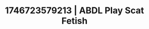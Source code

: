---
categories:
- Spiritual kink
- Kinky dreams
- AI-generated
- Erotic voice acting
- Real couple content
- ASMR
- Erotic tension
- Cosplay
image: /assets/images/1746723579213.jpg
layout: post
seo:
  description: Featured content with artistic ABDL Play, Scat Fetish. HD images available.
  keywords: ABDL Play, Scat Fetish
  og_image: /assets/images/1746723579213.jpg
  schema_type: VisualArtwork
tags:
- '#1746723579213'
- Scat Fetish
- ABDL Play
title: 1746723579213 | ABDL Play Scat Fetish
---